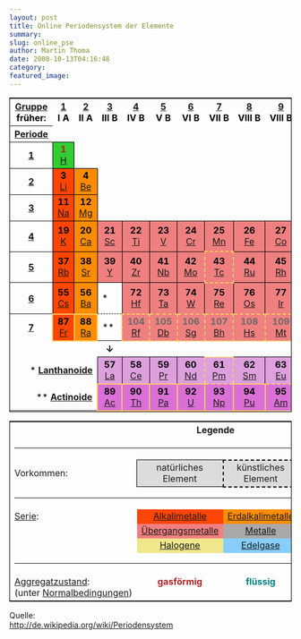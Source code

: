 ```yaml
---
layout: post
title: Online Periodensystem der Elemente
summary: 
slug: online_pse
author: Martin Thoma
date: 2008-10-13T04:16:48
category: 
featured_image: 
---
```

<table style="width:100%; border:1px solid black; color:black;">
<tr><th><a href="/wiki/Gruppe_des_Periodensystems" title="Gruppe des Periodensystems">Gruppe</a><br /> früher:</th><th style="width:3em"><a href="/wiki/Alkalimetalle" title="Alkalimetalle">1</a><br /> I A</th><th style="width:3em"><a href="/wiki/Erdalkalimetalle" title="Erdalkalimetalle">2</a><br /> II A</th><th style="width:3em"><a href="/wiki/Scandiumgruppe" title="Scandiumgruppe">3</a><br /> III B</th><th style="width:3em"><a href="/wiki/Titangruppe" title="Titangruppe">4</a><br /> IV B</th><th style="width:3em"><a href="/wiki/Vanadiumgruppe" title="Vanadiumgruppe">5</a><br /> V B</th><th style="width:3em"><a href="/wiki/Chromgruppe" title="Chromgruppe">6</a><br /> VI B</th><th style="width:3em"><a href="/wiki/Mangangruppe" title="Mangangruppe">7</a><br /> VII B</th><th style="width:3em"><a href="/wiki/Eisengruppe" title="Eisengruppe">8</a><br /> VIII B</th><th style="width:3em"><a href="/wiki/Cobaltgruppe" title="Cobaltgruppe">9</a><br /> VIII B</th><th style="width:3em"><a href="/wiki/Nickelgruppe" title="Nickelgruppe">10</a><br /> VIII B</th><th style="width:3em"><a href="/wiki/Kupfergruppe" title="Kupfergruppe">11</a><br /> I B</th><th style="width:3em"><a href="/wiki/Zinkgruppe" title="Zinkgruppe">12</a><br /> II B</th><th style="width:3em"><a href="/wiki/Borgruppe" title="Borgruppe">13</a><br /> III A</th><th style="width:3em"><a href="/wiki/Kohlenstoffgruppe" title="Kohlenstoffgruppe">14</a><br /> IV A</th><th style="width:3em"><a href="/wiki/Stickstoffgruppe" title="Stickstoffgruppe">15</a><br /> V A</th><th style="width:3em"><a href="/wiki/Chalkogene" title="Chalkogene">16</a><br /> VI A</th><th style="width:3em"><a href="/wiki/Halogene" title="Halogene">17</a><br /> VII A</th><th style="width:3em"><a href="/wiki/Edelgase" title="Edelgase">18</a><br /> VIII A</th><th> </th>
</tr>
<tr><th><a href="/wiki/Periode_des_Periodensystems" title="Periode des Periodensystems">Periode</a></th>
    <td></td><td rowspan="2" colspan="1"></td><td rowspan="4" colspan="10"></td><td rowspan="2" colspan="5"></td>
    <td></td><th><a href="/wiki/Elektronenh%C3%BClle" title="Elektronenhülle" class="mw-redirect">Schale</a></th>
</tr>
<tr><th><a href="/wiki/Periode-1-Element" title="Periode-1-Element">1</a></th><td style="text-align:center; width: 3em; cursor:help; background-color:LimeGreen; border:1px solid black; color:firebrick;" title="Element 1: Wasserstoff (H), Nichtmetall"><b>1</b><br /><a href="/wiki/Wasserstoff" title="Wasserstoff">H</a></td><td style="text-align:center; width: 3em; cursor:help; background-color:LightskyBlue; border:1px solid black; color:firebrick;" title="Element 2: Helium (He), Edelgas"><b>2</b><br /><a href="/wiki/Helium" title="Helium">He</a></td><th>K</th>
</tr>
<tr><th><a href="/wiki/Periode-2-Element" title="Periode-2-Element">2</a></th><td style="text-align:center; width: 3em; cursor:help; background-color:OrangeRed; border:1px solid black; color:black;" title="Element 3: Lithium (Li), Alkalimetall"><b>3</b><br /><a href="/wiki/Lithium" title="Lithium">Li</a></td><td style="text-align:center; width: 3em; cursor:help; background-color:DarkOrange; border:1px solid black; color:black;" title="Element 4: Beryllium (Be), Erdalkalimetall"><b>4</b><br /><a href="/wiki/Beryllium" title="Beryllium">Be</a></td><td style="text-align:center; width: 3em; cursor:help; background-color:Peru; border:1px solid black; color:black;" title="Element 5: Bor (B), Halbmetall"><b>5</b><br /><a href="/wiki/Bor" title="Bor">B</a></td><td style="text-align:center; width: 3em; cursor:help; background-color:LimeGreen; border:1px solid black; color:black;" title="Element 6: Kohlenstoff (C), Nichtmetall"><b>6</b><br /><a href="/wiki/Kohlenstoff" title="Kohlenstoff">C</a></td><td style="text-align:center; width: 3em; cursor:help; background-color:LimeGreen; border:1px solid black; color:firebrick;" title="Element 7: Stickstoff (N), Nichtmetall"><b>7</b><br /><a href="/wiki/Stickstoff" title="Stickstoff">N</a></td><td style="text-align:center; width: 3em; cursor:help; background-color:LimeGreen; border:1px solid black; color:firebrick;" title="Element 8: Sauerstoff (O), Nichtmetall"><b>8</b><br /><a href="/wiki/Sauerstoff" title="Sauerstoff">O</a></td><td style="text-align:center; width: 3em; cursor:help; background-color:Khaki; border:1px solid black; color:firebrick;" title="Element 9: Fluor (F), Halogen"><b>9</b><br /><a href="/wiki/Fluor" title="Fluor">F</a></td><td style="text-align:center; width: 3em; cursor:help; background-color:LightskyBlue; border:1px solid black; color:firebrick;" title="Element 10: Neon (Ne), Edelgas"><b>10</b><br /><a href="/wiki/Neon" title="Neon">Ne</a></td><th>L</th>
</tr>
<tr><th><a href="/wiki/Periode-3-Element" title="Periode-3-Element">3</a></th><td style="text-align:center; width: 3em; cursor:help; background-color:OrangeRed; border:1px solid black; color:black;" title="Element 11: Natrium (Na), Alkalimetall"><b>11</b><br /><a href="/wiki/Natrium" title="Natrium">Na</a></td><td style="text-align:center; width: 3em; cursor:help; background-color:DarkOrange; border:1px solid black; color:black;" title="Element 12: Magnesium (Mg), Erdalkalimetall"><b>12</b><br /><a href="/wiki/Magnesium" title="Magnesium">Mg</a></td><td style="text-align:center; width: 3em; cursor:help; background-color:DarkGray; border:1px solid black; color:black;" title="Element 13: Aluminium (Al), Metall"><b>13</b><br /><a href="/wiki/Aluminium" title="Aluminium">Al</a></td><td style="text-align:center; width: 3em; cursor:help; background-color:Peru; border:1px solid black; color:black;" title="Element 14: Silicium (Si), Halbmetall"><b>14</b><br /><a href="/wiki/Silicium" title="Silicium">Si</a></td><td style="text-align:center; width: 3em; cursor:help; background-color:LimeGreen; border:1px solid black; color:black;" title="Element 15: Phosphor (P), Nichtmetall"><b>15</b><br /><a href="/wiki/Phosphor" title="Phosphor">P</a></td><td style="text-align:center; width: 3em; cursor:help; background-color:LimeGreen; border:1px solid black; color:black;" title="Element 16: Schwefel (S), Nichtmetall"><b>16</b><br /><a href="/wiki/Schwefel" title="Schwefel">S</a></td><td style="text-align:center; width: 3em; cursor:help; background-color:Khaki; border:1px solid black; color:firebrick;" title="Element 17: Chlor (Cl), Halogen"><b>17</b><br /><a href="/wiki/Chlor" title="Chlor">Cl</a></td><td style="text-align:center; width: 3em; cursor:help; background-color:LightskyBlue; border:1px solid black; color:firebrick;" title="Element 18: Argon (Ar), Edelgas"><b>18</b><br /><a href="/wiki/Argon" title="Argon">Ar</a></td><th>M</th>
</tr>
<tr><th><a href="/wiki/Periode-4-Element" title="Periode-4-Element">4</a></th><td style="text-align:center; width: 3em; cursor:help; background-color:OrangeRed; border:1px solid black; color:black;" title="Element 19: Kalium (K), Alkalimetall"><b>19</b><br /><a href="/wiki/Kalium" title="Kalium">K</a></td><td style="text-align:center; width: 3em; cursor:help; background-color:DarkOrange; border:1px solid black; color:black;" title="Element 20: Calcium (Ca), Erdalkalimetall"><b>20</b><br /><a href="/wiki/Calcium" title="Calcium">Ca</a></td><td style="text-align:center; width: 3em; cursor:help; background-color:LightCoral; border:1px solid black; color:black;" title="Element 21: Scandium (Sc), Übergangsmetall"><b>21</b><br /><a href="/wiki/Scandium" title="Scandium">Sc</a></td><td style="text-align:center; width: 3em; cursor:help; background-color:LightCoral; border:1px solid black; color:black;" title="Element 22: Titan_(Element) (Ti), Übergangsmetall"><b>22</b><br /><a href="/wiki/Titan_(Element)" title="Titan (Element)">Ti</a></td><td style="text-align:center; width: 3em; cursor:help; background-color:LightCoral; border:1px solid black; color:black;" title="Element 23: Vanadium (V), Übergangsmetall"><b>23</b><br /><a href="/wiki/Vanadium" title="Vanadium">V</a></td><td style="text-align:center; width: 3em; cursor:help; background-color:LightCoral; border:1px solid black; color:black;" title="Element 24: Chrom (Cr), Übergangsmetall"><b>24</b><br /><a href="/wiki/Chrom" title="Chrom">Cr</a></td><td style="text-align:center; width: 3em; cursor:help; background-color:LightCoral; border:1px solid black; color:black;" title="Element 25: Mangan (Mn), Übergangsmetall"><b>25</b><br /><a href="/wiki/Mangan" title="Mangan">Mn</a></td><td style="text-align:center; width: 3em; cursor:help; background-color:LightCoral; border:1px solid black; color:black;" title="Element 26: Eisen (Fe), Übergangsmetall"><b>26</b><br /><a href="/wiki/Eisen" title="Eisen">Fe</a></td><td style="text-align:center; width: 3em; cursor:help; background-color:LightCoral; border:1px solid black; color:black;" title="Element 27: Cobalt (Co), Übergangsmetall"><b>27</b><br /><a href="/wiki/Cobalt" title="Cobalt">Co</a></td><td style="text-align:center; width: 3em; cursor:help; background-color:LightCoral; border:1px solid black; color:black;" title="Element 28: Nickel (Ni), Übergangsmetall"><b>28</b><br /><a href="/wiki/Nickel" title="Nickel">Ni</a></td><td style="text-align:center; width: 3em; cursor:help; background-color:LightCoral; border:1px solid black; color:black;" title="Element 29: Kupfer (Cu), Übergangsmetall"><b>29</b><br /><a href="/wiki/Kupfer" title="Kupfer">Cu</a></td><td style="text-align:center; width: 3em; cursor:help; background-color:LightCoral; border:1px solid black; color:black;" title="Element 30: Zink (Zn), Übergangsmetall"><b>30</b><br /><a href="/wiki/Zink" title="Zink">Zn</a></td><td style="text-align:center; width: 3em; cursor:help; background-color:DarkGray; border:1px solid black; color:black;" title="Element 31: Gallium (Ga), Metall"><b>31</b><br /><a href="/wiki/Gallium" title="Gallium">Ga</a></td><td style="text-align:center; width: 3em; cursor:help; background-color:Peru; border:1px solid black; color:black;" title="Element 32: Germanium (Ge), Halbmetall/Metall"><div style="position:relative; z-index:0; overflow:hidden; width:100%; height:3em;"><div style="position:absolute; z-index:1; top: -1px; left: -1px; text-align:center;"><a href="/wiki/Bild:Metal-Metaloid.svg" class="image" title="Bild:Metal-Metaloid.svg"><img alt="Bild:Metal-Metaloid.svg" src="http://upload.wikimedia.org/wikipedia/commons/thumb/8/86/Metal-Metaloid.svg/100px-Metal-Metaloid.svg.png" width="100" height="100" border="0" /></a><div style="position:absolute; top:0; left:0; height:100%; width:100%; font-size:500px"> </div></div><div style="position:absolute; z-index:2; width:100%; top:0; left:0; text-align:center"><b>32</b><br /><a href="/wiki/Germanium" title="Germanium">Ge</a></div></div></td><td style="text-align:center; width: 3em; cursor:help; background-color:Peru; border:1px solid black; color:black;" title="Element 33: Arsen (As), Halbmetall"><b>33</b><br /><a href="/wiki/Arsen" title="Arsen">As</a></td><td style="text-align:center; width: 3em; cursor:help; background-color:LimeGreen; border:1px solid black; color:black;" title="Element 34: Selen (Se), Nichtmetall/Halbmetall"><div style="position:relative; z-index:0; overflow:hidden; width:100%; height:3em;"><div style="position:absolute; z-index:1; top: -1px; left: -1px; text-align:center;"><a href="/wiki/Bild:Nonmetal-Metaloid.svg" class="image" title="Bild:Nonmetal-Metaloid.svg"><img alt="Bild:Nonmetal-Metaloid.svg" src="http://upload.wikimedia.org/wikipedia/commons/thumb/d/d4/Nonmetal-Metaloid.svg/100px-Nonmetal-Metaloid.svg.png" width="100" height="100" border="0" /></a><div style="position:absolute; top:0; left:0; height:100%; width:100%; font-size:500px"> </div></div><div style="position:absolute; z-index:2; width:100%; top:0; left:0; text-align:center"><b>34</b><br /><a href="/wiki/Selen" title="Selen">Se</a></div></div></td><td style="text-align:center; width: 3em; cursor:help; background-color:Khaki; border:1px solid black; color:teal;" title="Element 35: Brom (Br), Halogen"><b>35</b><br /><a href="/wiki/Brom" title="Brom">Br</a></td><td style="text-align:center; width: 3em; cursor:help; background-color:LightskyBlue; border:1px solid black; color:firebrick;" title="Element 36: Krypton (Kr), Edelgas"><b>36</b><br /><a href="/wiki/Krypton" title="Krypton">Kr</a></td><th>N</th>
</tr>
<tr><th><a href="/wiki/Periode-5-Element" title="Periode-5-Element">5</a></th><td style="text-align:center; width: 3em; cursor:help; background-color:OrangeRed; border:1px solid black; color:black;" title="Element 37: Rubidium (Rb), Alkalimetall"><b>37</b><br /><a href="/wiki/Rubidium" title="Rubidium">Rb</a></td><td style="text-align:center; width: 3em; cursor:help; background-color:DarkOrange; border:1px solid black; color:black;" title="Element 38: Strontium (Sr), Erdalkalimetall"><b>38</b><br /><a href="/wiki/Strontium" title="Strontium">Sr</a></td><td style="text-align:center; width: 3em; cursor:help; background-color:LightCoral; border:1px solid black; color:black;" title="Element 39: Yttrium (Y), Übergangsmetall"><b>39</b><br /><a href="/wiki/Yttrium" title="Yttrium">Y</a></td><td style="text-align:center; width: 3em; cursor:help; background-color:LightCoral; border:1px solid black; color:black;" title="Element 40: Zirconium (Zr), Übergangsmetall"><b>40</b><br /><a href="/wiki/Zirconium" title="Zirconium">Zr</a></td><td style="text-align:center; width: 3em; cursor:help; background-color:LightCoral; border:1px solid black; color:black;" title="Element 41: Niob (Nb), Übergangsmetall"><b>41</b><br /><a href="/wiki/Niob" title="Niob">Nb</a></td><td style="text-align:center; width: 3em; cursor:help; background-color:LightCoral; border:1px solid black; color:black;" title="Element 42: Molybdän (Mo), Übergangsmetall"><b>42</b><br /><a href="/wiki/Molybd%C3%A4n" title="Molybdän">Mo</a></td><td style="text-align:center; width: 3em; cursor:help; background-color:LightCoral; border:2px dashed rgb(255, 204, 98); color:black;" title="Element 43: Technetium (Tc), Übergangsmetall, radioaktiv, künstlich"><b>43</b><br /><a href="/wiki/Technetium" title="Technetium">Tc</a></td><td style="text-align:center; width: 3em; cursor:help; background-color:LightCoral; border:1px solid black; color:black;" title="Element 44: Ruthenium (Ru), Übergangsmetall"><b>44</b><br /><a href="/wiki/Ruthenium" title="Ruthenium">Ru</a></td><td style="text-align:center; width: 3em; cursor:help; background-color:LightCoral; border:1px solid black; color:black;" title="Element 45: Rhodium (Rh), Übergangsmetall"><b>45</b><br /><a href="/wiki/Rhodium" title="Rhodium">Rh</a></td><td style="text-align:center; width: 3em; cursor:help; background-color:LightCoral; border:1px solid black; color:black;" title="Element 46: Palladium (Pd), Übergangsmetall"><b>46</b><br /><a href="/wiki/Palladium" title="Palladium">Pd</a></td><td style="text-align:center; width: 3em; cursor:help; background-color:LightCoral; border:1px solid black; color:black;" title="Element 47: Silber (Ag), Übergangsmetall"><b>47</b><br /><a href="/wiki/Silber" title="Silber">Ag</a></td><td style="text-align:center; width: 3em; cursor:help; background-color:LightCoral; border:1px solid black; color:black;" title="Element 48: Cadmium (Cd), Übergangsmetall"><b>48</b><br /><a href="/wiki/Cadmium" title="Cadmium">Cd</a></td><td style="text-align:center; width: 3em; cursor:help; background-color:DarkGray; border:1px solid black; color:black;" title="Element 49: Indium (In), Metall"><b>49</b><br /><a href="/wiki/Indium" title="Indium">In</a></td><td style="text-align:center; width: 3em; cursor:help; background-color:DarkGray; border:1px solid black; color:black;" title="Element 50: Zinn (Sn), Metall"><b>50</b><br /><a href="/wiki/Zinn" title="Zinn">Sn</a></td><td style="text-align:center; width: 3em; cursor:help; background-color:Peru; border:1px solid black; color:black;" title="Element 51: Antimon (Sb), Halbmetall/Metall"><div style="position:relative; z-index:0; overflow:hidden; width:100%; height:3em;"><div style="position:absolute; z-index:1; top: -1px; left: -1px; text-align:center;"><a href="/wiki/Bild:Metal-Metaloid.svg" class="image" title="Bild:Metal-Metaloid.svg"><img alt="Bild:Metal-Metaloid.svg" src="http://upload.wikimedia.org/wikipedia/commons/thumb/8/86/Metal-Metaloid.svg/100px-Metal-Metaloid.svg.png" width="100" height="100" border="0" /></a><div style="position:absolute; top:0; left:0; height:100%; width:100%; font-size:500px"> </div></div><div style="position:absolute; z-index:2; width:100%; top:0; left:0; text-align:center"><b>51</b><br /><a href="/wiki/Antimon" title="Antimon">Sb</a></div></div></td><td style="text-align:center; width: 3em; cursor:help; background-color:Peru; border:1px solid black; color:black;" title="Element 52: Tellur (Te), Halbmetall"><b>52</b><br /><a href="/wiki/Tellur" title="Tellur">Te</a></td><td style="text-align:center; width: 3em; cursor:help; background-color:Khaki; border:1px solid black; color:black;" title="Element 53: Iod (I), Halogen"><b>53</b><br /><a href="/wiki/Iod" title="Iod">I</a></td><td style="text-align:center; width: 3em; cursor:help; background-color:LightskyBlue; border:1px solid black; color:firebrick;" title="Element 54: Xenon (Xe), Edelgas"><b>54</b><br /><a href="/wiki/Xenon" title="Xenon">Xe</a></td><th>O</th>
</tr>
<tr><th><a href="/wiki/Periode-6-Element" title="Periode-6-Element">6</a></th><td style="text-align:center; width: 3em; cursor:help; background-color:OrangeRed; border:1px solid black; color:black;" title="Element 55: Caesium (Cs), Alkalimetall"><b>55</b><br /><a href="/wiki/Caesium" title="Caesium">Cs</a></td><td style="text-align:center; width: 3em; cursor:help; background-color:DarkOrange; border:1px solid black; color:black;" title="Element 56: Barium (Ba), Erdalkalimetall"><b>56</b><br /><a href="/wiki/Barium" title="Barium">Ba</a></td><td style="border:1px dashed black;" title="Lanthanoide">*</td><td style="text-align:center; width: 3em; cursor:help; background-color:LightCoral; border:1px solid black; color:black;" title="Element 72: Hafnium (Hf), Übergangsmetall"><b>72</b><br /><a href="/wiki/Hafnium" title="Hafnium">Hf</a></td><td style="text-align:center; width: 3em; cursor:help; background-color:LightCoral; border:1px solid black; color:black;" title="Element 73: Tantal (Ta), Übergangsmetall"><b>73</b><br /><a href="/wiki/Tantal" title="Tantal">Ta</a></td><td style="text-align:center; width: 3em; cursor:help; background-color:LightCoral; border:1px solid black; color:black;" title="Element 74: Wolfram (W), Übergangsmetall"><b>74</b><br /><a href="/wiki/Wolfram" title="Wolfram">W</a></td><td style="text-align:center; width: 3em; cursor:help; background-color:LightCoral; border:1px solid black; color:black;" title="Element 75: Rhenium (Re), Übergangsmetall"><b>75</b><br /><a href="/wiki/Rhenium" title="Rhenium">Re</a></td><td style="text-align:center; width: 3em; cursor:help; background-color:LightCoral; border:1px solid black; color:black;" title="Element 76: Osmium (Os), Übergangsmetall"><b>76</b><br /><a href="/wiki/Osmium" title="Osmium">Os</a></td><td style="text-align:center; width: 3em; cursor:help; background-color:LightCoral; border:1px solid black; color:black;" title="Element 77: Iridium (Ir), Übergangsmetall"><b>77</b><br /><a href="/wiki/Iridium" title="Iridium">Ir</a></td><td style="text-align:center; width: 3em; cursor:help; background-color:LightCoral; border:1px solid black; color:black;" title="Element 78: Platin (Pt), Übergangsmetall"><b>78</b><br /><a href="/wiki/Platin" title="Platin">Pt</a></td><td style="text-align:center; width: 3em; cursor:help; background-color:LightCoral; border:1px solid black; color:black;" title="Element 79: Gold (Au), Übergangsmetall"><b>79</b><br /><a href="/wiki/Gold" title="Gold">Au</a></td><td style="text-align:center; width: 3em; cursor:help; background-color:LightCoral; border:1px solid black; color:teal;" title="Element 80: Quecksilber (Hg), Übergangsmetall"><b>80</b><br /><a href="/wiki/Quecksilber" title="Quecksilber">Hg</a></td><td style="text-align:center; width: 3em; cursor:help; background-color:DarkGray; border:1px solid black; color:black;" title="Element 81: Thallium (Tl), Metall"><b>81</b><br /><a href="/wiki/Thallium" title="Thallium">Tl</a></td><td style="text-align:center; width: 3em; cursor:help; background-color:DarkGray; border:1px solid black; color:black;" title="Element 82: Blei (Pb), Metall"><b>82</b><br /><a href="/wiki/Blei" title="Blei">Pb</a></td><td style="text-align:center; width: 3em; cursor:help; background-color:DarkGray; border:2px solid rgb(255, 204, 98); color:black;" title="Element 83: Bismut (Bi), Metall, radioaktiv"><b>83</b><br /><a href="/wiki/Bismut" title="Bismut">Bi</a></td><td style="text-align:center; width: 3em; cursor:help; background-color:DarkGray; border:2px solid rgb(255, 204, 98); color:black;" title="Element 84: Polonium (Po), Metall/Halbmetall, radioaktiv"><div style="position:relative; z-index:0; overflow:hidden; width:100%; height:3em;"><div style="position:absolute; z-index:1; top: -1px; left: -1px; text-align:center;"><a href="/wiki/Bild:Metal-Metaloid.svg" class="image" title="Bild:Metal-Metaloid.svg"><img alt="Bild:Metal-Metaloid.svg" src="http://upload.wikimedia.org/wikipedia/commons/thumb/8/86/Metal-Metaloid.svg/100px-Metal-Metaloid.svg.png" width="100" height="100" border="0" /></a><div style="position:absolute; top:0; left:0; height:100%; width:100%; font-size:500px"> </div></div><div style="position:absolute; z-index:2; width:100%; top:0; left:0; text-align:center"><b>84</b><br /><a href="/wiki/Polonium" title="Polonium">Po</a></div></div></td><td style="text-align:center; width: 3em; cursor:help; background-color:Khaki; border:2px solid rgb(255, 204, 98); color:black;" title="Element 85: Astat (At), Halogen/Halbmetall, radioaktiv"><div style="position:relative; z-index:0; overflow:hidden; width:100%; height:3em;"><div style="position:absolute; z-index:1; top: -1px; left: -1px; text-align:center;"><a href="/wiki/Bild:Halogen-Metaloid.svg" class="image" title="Bild:Halogen-Metaloid.svg"><img alt="Bild:Halogen-Metaloid.svg" src="http://upload.wikimedia.org/wikipedia/commons/thumb/3/3c/Halogen-Metaloid.svg/100px-Halogen-Metaloid.svg.png" width="100" height="100" border="0" /></a><div style="position:absolute; top:0; left:0; height:100%; width:100%; font-size:500px"> </div></div><div style="position:absolute; z-index:2; width:100%; top:0; left:0; text-align:center"><b>85</b><br /><a href="/wiki/Astat" title="Astat">At</a></div></div></td><td style="text-align:center; width: 3em; cursor:help; background-color:LightskyBlue; border:2px solid rgb(255, 204, 98); color:firebrick;" title="Element 86: Radon (Rn), Edelgas, radioaktiv"><b>86</b><br /><a href="/wiki/Radon" title="Radon">Rn</a></td><th>P</th>
</tr>
<tr><th><a href="/wiki/Periode-7-Element" title="Periode-7-Element">7</a></th><td style="text-align:center; width: 3em; cursor:help; background-color:OrangeRed; border:2px solid rgb(255, 204, 98); color:black;" title="Element 87: Francium (Fr), Alkalimetall, radioaktiv"><b>87</b><br /><a href="/wiki/Francium" title="Francium">Fr</a></td><td style="text-align:center; width: 3em; cursor:help; background-color:DarkOrange; border:2px solid rgb(255, 204, 98); color:black;" title="Element 88: Radium (Ra), Erdalkalimetall, radioaktiv"><b>88</b><br /><a href="/wiki/Radium" title="Radium">Ra</a></td><td style="border:1px dashed black;" title="Actinoide">**</td><td style="text-align:center; width: 3em; cursor:help; background-color:LightCoral; border:2px dashed rgb(255, 204, 98); color:DimGrey;" title="Element 104: Rutherfordium (Rf), Übergangsmetall, radioaktiv, künstlich"><b>104</b><br /><a href="/wiki/Rutherfordium" title="Rutherfordium">Rf</a></td><td style="text-align:center; width: 3em; cursor:help; background-color:LightCoral; border:2px dashed rgb(255, 204, 98); color:DimGrey;" title="Element 105: Dubnium (Db), Übergangsmetall, radioaktiv, künstlich"><b>105</b><br /><a href="/wiki/Dubnium" title="Dubnium">Db</a></td><td style="text-align:center; width: 3em; cursor:help; background-color:LightCoral; border:2px dashed rgb(255, 204, 98); color:DimGrey;" title="Element 106: Seaborgium (Sg), Übergangsmetall, radioaktiv, künstlich"><b>106</b><br /><a href="/wiki/Seaborgium" title="Seaborgium">Sg</a></td><td style="text-align:center; width: 3em; cursor:help; background-color:LightCoral; border:2px dashed rgb(255, 204, 98); color:DimGrey;" title="Element 107: Bohrium (Bh), Übergangsmetall, radioaktiv, künstlich"><b>107</b><br /><a href="/wiki/Bohrium" title="Bohrium">Bh</a></td><td style="text-align:center; width: 3em; cursor:help; background-color:LightCoral; border:2px dashed rgb(255, 204, 98); color:DimGrey;" title="Element 108: Hassium (Hs), Übergangsmetall, radioaktiv, künstlich"><b>108</b><br /><a href="/wiki/Hassium" title="Hassium">Hs</a></td><td style="text-align:center; width: 3em; cursor:help; background-color:LightCoral; border:2px dashed rgb(255, 204, 98); color:DimGrey;" title="Element 109: Meitnerium (Mt), Übergangsmetall, radioaktiv, künstlich"><b>109</b><br /><a href="/wiki/Meitnerium" title="Meitnerium">Mt</a></td><td style="text-align:center; width: 3em; cursor:help; background-color:LightCoral; border:2px dashed rgb(255, 204, 98); color:DimGrey;" title="Element 110: Darmstadtium (Ds), Übergangsmetall, radioaktiv, künstlich"><b>110</b><br /><a href="/wiki/Darmstadtium" title="Darmstadtium">Ds</a></td><td style="text-align:center; width: 3em; cursor:help; background-color:LightCoral; border:2px dashed rgb(255, 204, 98); color:DimGrey;" title="Element 111: Roentgenium (Rg), Übergangsmetall, radioaktiv, künstlich"><b>111</b><br /><a href="/wiki/Roentgenium" title="Roentgenium">Rg</a></td><td style="text-align:center; width: 3em; cursor:help; background-color:LightCoral; border:2px dashed rgb(255, 204, 98); color:DimGrey;" title="Element 112: Ununbium (Uub), Übergangsmetall, radioaktiv, künstlich"><b>112</b><br /><a href="/wiki/Ununbium" title="Ununbium">Uub</a></td><td style="text-align:center; width: 3em; cursor:help; background-color:DarkGray; border:2px dashed rgb(255, 204, 98); color:DimGrey;" title="Element 113: Ununtrium (Uut), Metall, radioaktiv, künstlich"><b>113</b><br /><a href="/wiki/Ununtrium" title="Ununtrium">Uut</a></td><td style="text-align:center; width: 3em; cursor:help; background-color:DarkGray; border:2px dashed rgb(255, 204, 98); color:DimGrey;" title="Element 114: Ununquadium (Uuq), Metall, radioaktiv, künstlich"><b>114</b><br /><a href="/wiki/Ununquadium" title="Ununquadium">Uuq</a></td><td style="text-align:center; width: 3em; cursor:help; background-color:DarkGray; border:2px dashed rgb(255, 204, 98); color:DimGrey;" title="Element 115: Ununpentium (Uup), Metall, radioaktiv, künstlich"><b>115</b><br /><a href="/wiki/Ununpentium" title="Ununpentium">Uup</a></td><td style="text-align:center; width: 3em; cursor:help; background-color:DarkGray; border:2px dashed rgb(255, 204, 98); color:DimGrey;" title="Element 116: Ununhexium (Uuh), Metall, radioaktiv, künstlich"><b>116</b><br /><a href="/wiki/Ununhexium" title="Ununhexium">Uuh</a></td><td style="text-align:center; width: 3em; cursor:help; background-color:Gainsboro; border:hidden; color:DimGrey;" title="Element 117: Ununseptium (Uus), Halogen, radioaktiv, künstlich, noch nicht syntetisiert"><b>117</b><br /><a href="/wiki/Ununseptium" title="Ununseptium">Uus</a></td><td style="text-align:center; width: 3em; cursor:help; background-color:LightskyBlue; border:2px dashed rgb(255, 204, 98); color:DimGrey;" title="Element 118: Ununoctium (Uuo), Edelgas, radioaktiv, künstlich"><b>118</b><br /><a href="/wiki/Ununoctium" title="Ununoctium">Uuo</a></td><th>Q</th>
</tr>
<tr><td colspan="3"></td><th style="text-align:center;"><b>&#8595;</b></th><td colspan="16"></td>
</tr>
<tr><td colspan="3" style="text-align:right;">* <b><a href="/wiki/Lanthanoide" title="Lanthanoide">Lanthanoide</a></b></td><td style="text-align:center; width: 3em; cursor:help; background-color:Plum; border:1px solid black; color:black;" title="Element 57: Lanthan (La), Lanthanoid"><b>57</b><br /><a href="/wiki/Lanthan" title="Lanthan">La</a></td><td style="text-align:center; width: 3em; cursor:help; background-color:Plum; border:1px solid black; color:black;" title="Element 58: Cer (Ce), Lanthanoid"><b>58</b><br /><a href="/wiki/Cer" title="Cer">Ce</a></td><td style="text-align:center; width: 3em; cursor:help; background-color:Plum; border:1px solid black; color:black;" title="Element 59: Praseodym (Pr), Lanthanoid"><b>59</b><br /><a href="/wiki/Praseodym" title="Praseodym">Pr</a></td><td style="text-align:center; width: 3em; cursor:help; background-color:Plum; border:1px solid black; color:black;" title="Element 60: Neodym (Nd), Lanthanoid"><b>60</b><br /><a href="/wiki/Neodym" title="Neodym">Nd</a></td><td style="text-align:center; width: 3em; cursor:help; background-color:Plum; border:2px dashed rgb(255, 204, 98); color:black;" title="Element 61: Promethium (Pm), Lanthanoid, radioaktiv, künstlich"><b>61</b><br /><a href="/wiki/Promethium" title="Promethium">Pm</a></td><td style="text-align:center; width: 3em; cursor:help; background-color:Plum; border:1px solid black; color:black;" title="Element 62: Samarium (Sm), Lanthanoid"><b>62</b><br /><a href="/wiki/Samarium" title="Samarium">Sm</a></td><td style="text-align:center; width: 3em; cursor:help; background-color:Plum; border:1px solid black; color:black;" title="Element 63: Europium (Eu), Lanthanoid"><b>63</b><br /><a href="/wiki/Europium" title="Europium">Eu</a></td><td style="text-align:center; width: 3em; cursor:help; background-color:Plum; border:1px solid black; color:black;" title="Element 64: Gadolinium (Gd), Lanthanoid"><b>64</b><br /><a href="/wiki/Gadolinium" title="Gadolinium">Gd</a></td><td style="text-align:center; width: 3em; cursor:help; background-color:Plum; border:1px solid black; color:black;" title="Element 65: Terbium (Tb), Lanthanoid"><b>65</b><br /><a href="/wiki/Terbium" title="Terbium">Tb</a></td><td style="text-align:center; width: 3em; cursor:help; background-color:Plum; border:1px solid black; color:black;" title="Element 66: Dysprosium (Dy), Lanthanoid"><b>66</b><br /><a href="/wiki/Dysprosium" title="Dysprosium">Dy</a></td><td style="text-align:center; width: 3em; cursor:help; background-color:Plum; border:1px solid black; color:black;" title="Element 67: Holmium (Ho), Lanthanoid"><b>67</b><br /><a href="/wiki/Holmium" title="Holmium">Ho</a></td><td style="text-align:center; width: 3em; cursor:help; background-color:Plum; border:1px solid black; color:black;" title="Element 68: Erbium (Er), Lanthanoid"><b>68</b><br /><a href="/wiki/Erbium" title="Erbium">Er</a></td><td style="text-align:center; width: 3em; cursor:help; background-color:Plum; border:1px solid black; color:black;" title="Element 69: Thulium (Tm), Lanthanoid"><b>69</b><br /><a href="/wiki/Thulium" title="Thulium">Tm</a></td><td style="text-align:center; width: 3em; cursor:help; background-color:Plum; border:1px solid black; color:black;" title="Element 70: Ytterbium (Yb), Lanthanoid"><b>70</b><br /><a href="/wiki/Ytterbium" title="Ytterbium">Yb</a></td><td style="text-align:center; width: 3em; cursor:help; background-color:Plum; border:1px solid black; color:black;" title="Element 71: Lutetium (Lu), Lanthanoid"><b>71</b><br /><a href="/wiki/Lutetium" title="Lutetium">Lu</a></td><td colspan="2"></td>
</tr>
<tr><td colspan="3" style="text-align:right;">** <b><a href="/wiki/Actinoide" title="Actinoide">Actinoide</a></b></td><td style="text-align:center; width: 3em; cursor:help; background-color:Orchid; border:2px solid rgb(255, 204, 98); color:black;" title="Element 89: Actinium (Ac), Actinoide, radioaktiv"><b>89</b><br /><a href="/wiki/Actinium" title="Actinium">Ac</a></td><td style="text-align:center; width: 3em; cursor:help; background-color:Orchid; border:2px solid rgb(255, 204, 98); color:black;" title="Element 90: Thorium (Th), Actinoide, radioaktiv"><b>90</b><br /><a href="/wiki/Thorium" title="Thorium">Th</a></td><td style="text-align:center; width: 3em; cursor:help; background-color:Orchid; border:2px solid rgb(255, 204, 98); color:black;" title="Element 91: Protactinium (Pa), Actinoide, radioaktiv"><b>91</b><br /><a href="/wiki/Protactinium" title="Protactinium">Pa</a></td><td style="text-align:center; width: 3em; cursor:help; background-color:Orchid; border:2px solid rgb(255, 204, 98); color:black;" title="Element 92: Uran (U), Actinoide, radioaktiv"><b>92</b><br /><a href="/wiki/Uran" title="Uran">U</a></td><td style="text-align:center; width: 3em; cursor:help; background-color:Orchid; border:2px dashed rgb(255, 204, 98); color:black;" title="Element 93: Neptunium (Np), Actinoide, radioaktiv, künstlich"><b>93</b><br /><a href="/wiki/Neptunium" title="Neptunium">Np</a></td><td style="text-align:center; width: 3em; cursor:help; background-color:Orchid; border:2px solid rgb(255, 204, 98); color:black;" title="Element 94: Plutonium (Pu), Actinoide, radioaktiv"><b>94</b><br /><a href="/wiki/Plutonium" title="Plutonium">Pu</a></td><td style="text-align:center; width: 3em; cursor:help; background-color:Orchid; border:2px dashed rgb(255, 204, 98); color:black;" title="Element 95: Americium (Am), Actinoide, radioaktiv, künstlich"><b>95</b><br /><a href="/wiki/Americium" title="Americium">Am</a></td><td style="text-align:center; width: 3em; cursor:help; background-color:Orchid; border:2px dashed rgb(255, 204, 98); color:black;" title="Element 96: Curium (Cm), Actinoide, radioaktiv, künstlich"><b>96</b><br /><a href="/wiki/Curium" title="Curium">Cm</a></td><td style="text-align:center; width: 3em; cursor:help; background-color:Orchid; border:2px dashed rgb(255, 204, 98); color:black;" title="Element 97: Berkelium (Bk), Actinoide, radioaktiv, künstlich"><b>97</b><br /><a href="/wiki/Berkelium" title="Berkelium">Bk</a></td><td style="text-align:center; width: 3em; cursor:help; background-color:Orchid; border:2px dashed rgb(255, 204, 98); color:black;" title="Element 98: Californium (Cf), Actinoide, radioaktiv, künstlich"><b>98</b><br /><a href="/wiki/Californium" title="Californium">Cf</a></td><td style="text-align:center; width: 3em; cursor:help; background-color:Orchid; border:2px dashed rgb(255, 204, 98); color:black;" title="Element 99: Einsteinium (Es), Actinoide, radioaktiv, künstlich"><b>99</b><br /><a href="/wiki/Einsteinium" title="Einsteinium">Es</a></td><td style="text-align:center; width: 3em; cursor:help; background-color:Orchid; border:2px dashed rgb(255, 204, 98); color:black;" title="Element 100: Fermium (Fm), Actinoide, radioaktiv, künstlich"><b>100</b><br /><a href="/wiki/Fermium" title="Fermium">Fm</a></td><td style="text-align:center; width: 3em; cursor:help; background-color:Orchid; border:2px dashed rgb(255, 204, 98); color:DimGrey;" title="Element 101: Mendelevium (Md), Actinoide, radioaktiv, künstlich"><b>101</b><br /><a href="/wiki/Mendelevium" title="Mendelevium">Md</a></td><td style="text-align:center; width: 3em; cursor:help; background-color:Orchid; border:2px dashed rgb(255, 204, 98); color:DimGrey;" title="Element 102: Nobelium (No), Actinoide, radioaktiv, künstlich"><b>102</b><br /><a href="/wiki/Nobelium" title="Nobelium">No</a></td><td style="text-align:center; width: 3em; cursor:help; background-color:Orchid; border:2px dashed rgb(255, 204, 98); color:DimGrey;" title="Element 103: Lawrencium (Lr), Actinoide, radioaktiv, künstlich"><b>103</b><br /><a href="/wiki/Lawrencium" title="Lawrencium">Lr</a></td><td colspan="2"></td>
</tr>
</table>

<table style="width:100%; border:1px solid black;">
<tr><th colspan="5">Legende</th>
</tr>
<tr><td colspan="5"><hr /></td>
</tr>
<tr><td width="20%" style="text-align:left;">Vorkommen:</td><td width="20%" style="text-align:center; background-color:Gainsboro; border:1px solid black;">natürliches Element</td><td width="20%" style="text-align:center; background-color:Gainsboro; border:2px dashed black;">künstliches Element</td><td width="20%" style="text-align:center; background-color:Gainsboro;">fehlendes Element</td><td width="20%" style="text-align:center; background-color:Gainsboro; border:2px solid rgb(255, 204, 98);"><a href="/wiki/Radioaktiv" title="Radioaktiv" class="mw-redirect">radioaktives</a> Element</td>
</tr>
<tr><td colspan="5"><hr /></td>
</tr>
<tr><td width="20%" style="text-align:left;"><a href="/wiki/Serie_des_Periodensystems" title="Serie des Periodensystems">Serie</a>:</td><td width="20%" style="text-align:center; background-color:OrangeRed;"><a href="/wiki/Alkalimetalle" title="Alkalimetalle">Alkalimetalle</a></td><td width="20%" style="text-align:center; background-color:DarkOrange;"><a href="/wiki/Erdalkalimetalle" title="Erdalkalimetalle">Erdalkalimetalle</a></td><td width="20%" style="text-align:center; background-color:Plum;"><a href="/wiki/Lanthanoide" title="Lanthanoide">Lanthanoide</a></td><td width="20%" style="text-align:center; background-color:Orchid;"><a href="/wiki/Actinoide" title="Actinoide">Actinoide</a></td>
</tr>
<tr>
    <td></td><td style="text-align:center; background-color:LightCoral;"><a href="/wiki/%C3%9Cbergangsmetalle" title="Übergangsmetalle">Übergangsmetalle</a></td><td style="text-align:center; background-color:DarkGray;"><a href="/wiki/Metalle" title="Metalle">Metalle</a></td><td style="text-align:center; background-color:Peru;"><a href="/wiki/Halbmetalle" title="Halbmetalle">Halbmetalle</a></td><td style="text-align:center; background-color:LimeGreen;"><a href="/wiki/Nichtmetalle" title="Nichtmetalle">Nichtmetalle</a></td>
</tr>
<tr>
    <td></td><td style="text-align:center; background-color:Khaki;"><a href="/wiki/Halogene" title="Halogene">Halogene</a></td><td style="text-align:center; background-color:LightskyBlue;"><a href="/wiki/Edelgase" title="Edelgase">Edelgase</a></td>
    <td></td>
    <td></td>
</tr>
<tr><td colspan="5"><hr /></td>
</tr>
<tr><td valign="top" style="text-align:left;"><a href="/wiki/Aggregatzustand" title="Aggregatzustand">Aggregatzustand</a>:<br /> (unter <a href="/wiki/Normalbedingungen" title="Normalbedingungen">Normalbedingungen</a>)</td><td style="text-align:center; color:firebrick;" valign="top"><b>gasförmig</b></td><td style="text-align:center; color:teal;" valign="top"><b>flüssig</b></td><td style="text-align:center; color:black;" valign="top"><b>fest</b></td><td style="text-align:center; color:grey;" valign="top"><b>unbekannt</b></td>
</tr>
</table>

<p id="sources"> Quelle:<br/>
<a href="http://de.wikipedia.org/wiki/Periodensystem#Darstellung">http://de.wikipedia.org/wiki/Periodensystem</a></p>
